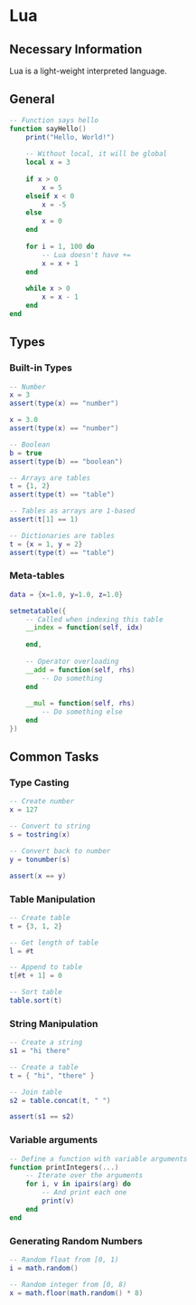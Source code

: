 # Lua

## Necessary Information

Lua is a light-weight interpreted language.

## General

```lua
-- Function says hello
function sayHello()
	print("Hello, World!")
	
	-- Without local, it will be global
	local x = 3
	
	if x > 0
		x = 5
	elseif x < 0
		x = -5
	else
		x = 0
	end
	
	for i = 1, 100 do
		-- Lua doesn't have +=
		x = x + 1
	end
	
	while x > 0
		x = x - 1
	end
end
```

## Types

### Built-in Types

```lua
-- Number
x = 3
assert(type(x) == "number")

x = 3.0
assert(type(x) == "number")

-- Boolean
b = true
assert(type(b) == "boolean")

-- Arrays are tables
t = {1, 2}
assert(type(t) == "table")

-- Tables as arrays are 1-based
assert(t[1] == 1)

-- Dictionaries are tables
t = {x = 1, y = 2}
assert(type(t) == "table")

```

### Meta-tables

```lua
data = {x=1.0, y=1.0, z=1.0}

setmetatable({
	-- Called when indexing this table
	__index = function(self, idx)
	
	end,
	
	-- Operator overloading
	__add = function(self, rhs)
		-- Do something
	end
	
	__mul = function(self, rhs)
		-- Do something else
	end
})
```

## Common Tasks

### Type Casting

```lua
-- Create number
x = 127

-- Convert to string
s = tostring(x)

-- Convert back to number
y = tonumber(s)

assert(x == y)
```

### Table Manipulation

```lua
-- Create table
t = {3, 1, 2}

-- Get length of table
l = #t

-- Append to table
t[#t + 1] = 0

-- Sort table
table.sort(t)
```

### String Manipulation

```lua
-- Create a string
s1 = "hi there"

-- Create a table
t = { "hi", "there" }

-- Join table
s2 = table.concat(t, " ")

assert(s1 == s2)
```

### Variable arguments

```lua
-- Define a function with variable arguments
function printIntegers(...)
	-- Iterate over the arguments
	for i, v in ipairs(arg) do
		-- And print each one 
		print(v)
	end
end
```

### Generating Random Numbers

```lua
-- Random float from [0, 1)
i = math.random()

-- Random integer from [0, 8)
x = math.floor(math.random() * 8)
```
